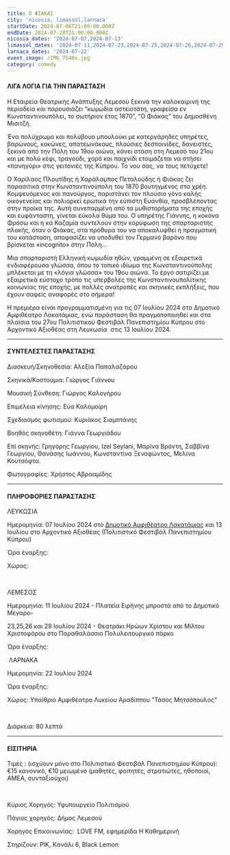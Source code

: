 ```yaml
---
title: Ο ΦΙΑΚΑΣ
city: 'nicosia, limassol,larnaca'
startDate: 2024-07-06T21:00:00.000Z
endDate: 2024-07-28T21:00:00.000Z
nicosia_dates: '2024-07-07,2024-07-13'
limassol_dates: '2024-07-11,2024-07-23,2024-07-25,2024-07-26,2024-07-29'
larnaca_dates: '2024-07-22'
event_image: /IMG_7540x.jpg
category: comedy
---
```


#### ΛΙΓΑ ΛΟΓΙΑ ΓΙΑ ΤΗΝ ΠΑΡΑΣΤΑΣΗ

Η Εταιρεία Θεατρικής Ανάπτυξης Λεμεσού ξεκινά την καλοκαιρινή της περιοδεία και παρουσιάζει “κωμωδία αστειοτάτη, γραφείσα εν Κωνσταντινουπόλει, το σωτήριον έτος 1870”, “Ο Φιάκας” του Δημοσθένη Μισιτζή.

Ένα πολύχρωμο και πολύβουο μπουλούκι με κατεργάρηδες υπηρέτες, βαρώνους, κοκώνες, απατεωνάκους, πλούσιες δεσποινίδες, δανειστές, ξεκινά από την Πόλη του 19ου αιώνα, κάνει στάση στη Λεμεσό του 21ου και με πολύ κέφι, τραγούδι, χορό και παιχνίδι ετοιμάζεται να στήσει «πανηγύρι» στις γειτονιές της Κύπρου. Το νου σας, να τους πετύχετε!

Ο Χαρίλαος Πλουτίδης ή Χαράλαμπος Πεταλούδης ή Φιάκας ζει παρασιτικά στην Κωνσταντινούπολη του 1870 βουτηγμένος στα χρέη. Κομψευόμενος και πανούργος, παριστάνει τον πλούσιο γόνο καλής οικογενείας και πολιορκεί ερωτικά την εύπιστη Ευανθία, προσβλέποντας στην προίκα της. Αυτή συνεπαρμένη από τα μυθιστορήματα της εποχής και ευφάνταστη, γίνεται εύκολα θύμα του. Ο υπηρέτης Γιάννης, η κοκόνα Φρόσω και η κα Καζαμία συντελούν στην κορύφωση της σπαρταριστής πλοκής, όταν ο Φιάκας, στα πρόθυρα του να αποκαλυφθεί η πραγματική του κατάσταση, αποφασίζει να υποδυθεί τον Γερμανό βαρόνο που βρίσκεται «incognito» στην Πόλη…

Μια σπαρταριστή Ελληνική κωμωδία ηθών, γραμμένη σε εξαιρετικά ενδιαφέρουσα γλώσσα, όπου το τοπικό ιδίωμα της Κωνσταντινούπολης μπλέκεται με τη «λόγια γλώσσα» του 19ου αιώνα. Το έργο σατιρίζει με εξαιρετικά εύστοχο τρόπο τις υπερβολές της Κωνσταντινουπολίτικης κοινωνίας της εποχής, με πολλές ανατροπές και σκηνικές εκπλήξεις, που έχουν σαφείς αναφορές στο σήμερα!

Η πρεμιέρα είναι προγραμματισμένη για τις 07 Ιουλίου 2024 στο Δημοτικό Αμφιθέατρο Λακατάμιας, ενώ παράσταση θα πραγματοποιηθεί και στα πλαίσια του 27ου Πολιτιστικού Φεστιβάλ Πανεπιστημίου Κύπρου στο Αρχοντικό Αξιοθέας στη Λευκωσία  στις 13 Ιουλίου 2024.

***

#### ΣΥΝΤΕΛΕΣΤΕΣ ΠΑΡΑΣΤΑΣΗΣ

Διασκευή/Σκηνοθεσία: Αλεξία Παπαλαζάρου

Σκηνικά/Κοστούμια: Γιώργος Γιάννου

Μουσική Σύνθεση: Γιώργος Καλογήρου

Επιμέλεια κίνησης: Εύα Καλομοίρη

Σχεδιασμός φωτισμού: Κυριάκος Σιαμπτάνης

Βοηθός σκηνοθέτη: Γιάννα Γεωργιάδου

Επί σκηνής: Γρηγόρης Γεωργίου, Izel Seylani, Μαρίνα Βρόντη, Σαββίνα Γεωργίου, Θανάσης Ιωάννου, Κωνσταντίνα Ξενοφώντος, Μελίνα Κουτσόφτα.

Φωτογραφίες: Χρήστος Αβρααμίδης

***

#### ΠΛΗΡΟΦΟΡΙΕΣ ΠΑΡΑΣΤΑΣΗΣ

ΛΕΥΚΩΣΙΑ

Ημερομηνία: 07 Ιουλίου 2024 στο [Δημοτικό Αμφιθέατρο Λακατάμιας](https://www.google.com/maps/place/%CE%94%CE%B7%CE%BC%CE%BF%CF%84%CE%B9%CE%BA%CF%8C+%CE%91%CE%BC%CF%86%CE%B9%CE%B8%CE%AD%CE%B1%CF%84%CF%81%CE%BF+%CE%9B%CE%B1%CE%BA%CE%B1%CF%84%CE%AC%CE%BC%CE%B9%CE%B1%CF%82/@35.1114544,33.2961105,17z/data=!3m1!4b1!4m6!3m5!1s0x14de1b798488aceb:0xda7e45d8eae71658!8m2!3d35.1114544!4d33.2986908!16s%2Fg%2F1th5ft6j?entry=ttu) και 13 Ιουλίου στο Αρχοντικό Αξιοθέας (Πολιτιστικό Φεστιβάλ Πανεπιστημίου Κύπρου)

Ώρα έναρξης: 

Χώρος:  

 

ΛΕΜΕΣΟΣ

Ημερομηνία: 11 Ιουλίου 2024 - Πλατεία Ειρήνης μπροστά από το Δημοτικό Μέγαρο-

23,25,26 και 29 Ιουλίου 2024 - Θεατράκι Ηρώων Χρίστου και Μίλτου Χριστοφόρου στο Παραθαλάσσιο Πολυλειτουργικό πάρκο

Ώρα έναρξης: 

 

 ΛΑΡΝΑΚΑ

Ημερομηνία: 22 Ιουλίου 2024

Ώρα έναρξης: 

Χώρος:  Υπαίθριο Αμφιθέατρο Λυκείου Αραδίππου "Τάσος Μητσόπουλος"

 

Διάρκεια: 80 λεπτά

***

#### ΕΙΣΙΤΗΡΙΑ

Τιμές :  (ισχύουν μόνο στο Πολιτιστικό Φεστιβάλ Πανεπιστημίου Κύπρου): €15 κανονικό, €10 μειωμένο (μαθητές, φοιτητές, στρατιώτες, ηθοποιοί, ΑΜΕΑ, συνταξιούχοι)

 

Κύριος Χορηγός: Υφυπουργείο Πολιτισμού

Πάγιος χορηγός: Δήμος Λεμεσού

Χορηγός Επικοινωνίας:  LOVE FM, εφημερίδα Η Καθημερινή

Στηρίζουν: ΡΙΚ, Kανάλι 6, Black Lemon
